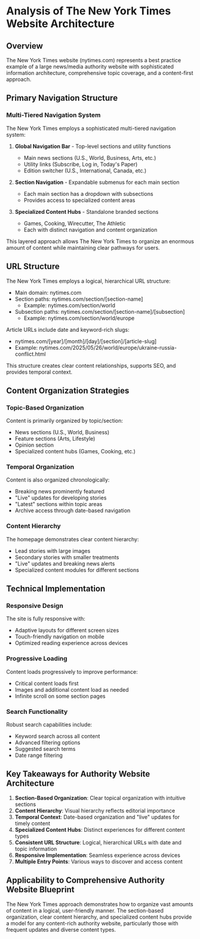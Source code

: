 # Analysis of The New York Times Website Architecture

## Overview
The New York Times website (nytimes.com) represents a best practice example of a large news/media authority website with sophisticated information architecture, comprehensive topic coverage, and a content-first approach.

## Primary Navigation Structure

### Multi-Tiered Navigation System
The New York Times employs a sophisticated multi-tiered navigation system:

1. **Global Navigation Bar** - Top-level sections and utility functions
   - Main news sections (U.S., World, Business, Arts, etc.)
   - Utility links (Subscribe, Log in, Today's Paper)
   - Edition switcher (U.S., International, Canada, etc.)

2. **Section Navigation** - Expandable submenus for each main section
   - Each main section has a dropdown with subsections
   - Provides access to specialized content areas

3. **Specialized Content Hubs** - Standalone branded sections
   - Games, Cooking, Wirecutter, The Athletic
   - Each with distinct navigation and content organization

This layered approach allows The New York Times to organize an enormous amount of content while maintaining clear pathways for users.

## URL Structure

The New York Times employs a logical, hierarchical URL structure:
- Main domain: nytimes.com
- Section paths: nytimes.com/section/[section-name]
  - Example: nytimes.com/section/world
- Subsection paths: nytimes.com/section/[section-name]/[subsection]
  - Example: nytimes.com/section/world/europe

Article URLs include date and keyword-rich slugs:
- nytimes.com/[year]/[month]/[day]/[section]/[article-slug]
- Example: nytimes.com/2025/05/26/world/europe/ukraine-russia-conflict.html

This structure creates clear content relationships, supports SEO, and provides temporal context.

## Content Organization Strategies

### Topic-Based Organization
Content is primarily organized by topic/section:
- News sections (U.S., World, Business)
- Feature sections (Arts, Lifestyle)
- Opinion section
- Specialized content hubs (Games, Cooking, etc.)

### Temporal Organization
Content is also organized chronologically:
- Breaking news prominently featured
- "Live" updates for developing stories
- "Latest" sections within topic areas
- Archive access through date-based navigation

### Content Hierarchy
The homepage demonstrates clear content hierarchy:
- Lead stories with large images
- Secondary stories with smaller treatments
- "Live" updates and breaking news alerts
- Specialized content modules for different sections

## Technical Implementation

### Responsive Design
The site is fully responsive with:
- Adaptive layouts for different screen sizes
- Touch-friendly navigation on mobile
- Optimized reading experience across devices

### Progressive Loading
Content loads progressively to improve performance:
- Critical content loads first
- Images and additional content load as needed
- Infinite scroll on some section pages

### Search Functionality
Robust search capabilities include:
- Keyword search across all content
- Advanced filtering options
- Suggested search terms
- Date range filtering

## Key Takeaways for Authority Website Architecture

1. **Section-Based Organization**: Clear topical organization with intuitive sections
2. **Content Hierarchy**: Visual hierarchy reflects editorial importance
3. **Temporal Context**: Date-based organization and "live" updates for timely content
4. **Specialized Content Hubs**: Distinct experiences for different content types
5. **Consistent URL Structure**: Logical, hierarchical URLs with date and topic information
6. **Responsive Implementation**: Seamless experience across devices
7. **Multiple Entry Points**: Various ways to discover and access content

## Applicability to Comprehensive Authority Website Blueprint

The New York Times approach demonstrates how to organize vast amounts of content in a logical, user-friendly manner. The section-based organization, clear content hierarchy, and specialized content hubs provide a model for any content-rich authority website, particularly those with frequent updates and diverse content types.
